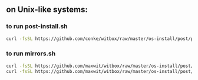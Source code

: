 ## on Unix-like systems:

### to run post-install.sh

```bash
curl -fsSL https://github.com/conke/witbox/raw/master/os-install/post/post-install.sh | bash
```

### to run mirrors.sh
```bash
curl -fsSL https://github.com/maxwit/witbox/raw/master/os-install/post/mirror-sys.sh | sudo bash
curl -fsSL https://github.com/maxwit/witbox/raw/master/os-install/post/mirror-user.sh | bash
```
